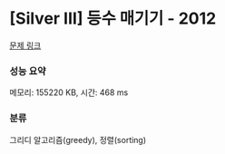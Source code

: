 # [Silver III] 등수 매기기 - 2012 

[문제 링크](https://www.acmicpc.net/problem/2012) 

### 성능 요약

메모리: 155220 KB, 시간: 468 ms

### 분류

그리디 알고리즘(greedy), 정렬(sorting)

